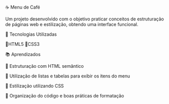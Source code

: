 ☕ Menu de Café 

Um projeto desenvolvido com o objetivo praticar conceitos de estruturação de páginas web e estilização, obtendo uma interface funcional. 

🚀 Tecnologias Utilizadas

🔹HTML5
🔹CSS3

📚 Aprendizados

🔹 Estruturação com HTML semântico

🔹 Utilização de listas e tabelas para exibir os itens do menu

🔹 Estilização utilizando CSS

🔹 Organização do código e boas práticas de formatação
